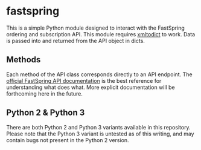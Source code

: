 # fastspring

This is a simple Python module designed to interact with the FastSpring ordering
and subscription API. This module requires
[xmltodict](https://github.com/martinblech/xmltodict/) to work. Data is passed
into and returned from the API object in dicts.

## Methods

Each method of the API class corresponds directly to an API endpoint. The
[official FastSpring API documentation](https://github.com/fastspring/fastspring-api/)
is the best reference for understanding what does what. More explicit
documentation will be forthcoming here in the future.

## Python 2 & Python 3

There are both Python 2 and Python 3 variants available in this repository.
Please note that the Python 3 variant is untested as of this writing, and may
contain bugs not present in the Python 2 version.
